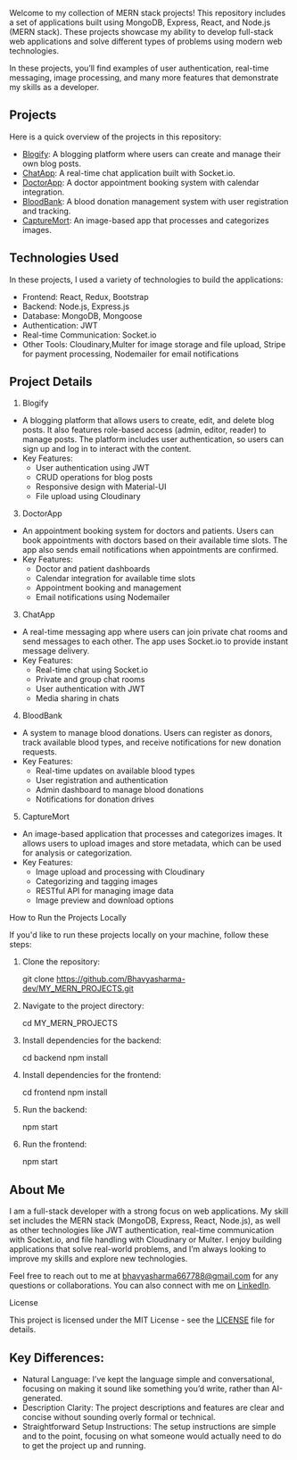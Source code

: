 Welcome to my collection of MERN stack projects! This repository includes a set of applications built using MongoDB, Express, React, and Node.js (MERN stack). These projects showcase my ability to develop full-stack web applications and solve different types of problems using modern web technologies. 

In these projects, you’ll find examples of user authentication, real-time messaging, image processing, and many more features that demonstrate my skills as a developer.

## Projects

Here is a quick overview of the projects in this repository:

- [Blogify](./projects/blogify): A blogging platform where users can create and manage their own blog posts.
- [ChatApp](./projects/chatapp): A real-time chat application built with Socket.io.
- [DoctorApp](./projects/doctor_app): A doctor appointment booking system with calendar integration.
- [BloodBank](./projects/blood_bank): A blood donation management system with user registration and tracking.
- [CaptureMort](./projects/capture_mort): An image-based app that processes and categorizes images.

## Technologies Used

In these projects, I used a variety of technologies to build the applications:

- Frontend: React, Redux, Bootstrap
- Backend: Node.js, Express.js
- Database: MongoDB, Mongoose
- Authentication: JWT
- Real-time Communication: Socket.io
- Other Tools: Cloudinary,Multer for image storage and file upload, Stripe for payment processing, Nodemailer for email notifications

## Project Details

 1. Blogify
   - A blogging platform that allows users to create, edit, and delete blog posts. It also features role-based access (admin, editor, reader) to manage posts. The platform includes user authentication, so users can sign up and log in to interact with the content.
   - Key Features:
     - User authentication using JWT
     - CRUD operations for blog posts
     - Responsive design with Material-UI
     - File upload using Cloudinary

 3. DoctorApp
   - An appointment booking system for doctors and patients. Users can book appointments with doctors based on their available time slots. The app also sends email notifications when appointments are confirmed.
   - Key Features:
     - Doctor and patient dashboards
     - Calendar integration for available time slots
     - Appointment booking and management
     - Email notifications using Nodemailer
  
  3. ChatApp
   - A real-time messaging app where users can join private chat rooms and send messages to each other. The app uses Socket.io to provide instant message delivery.
   - Key Features:
     - Real-time chat using Socket.io
     - Private and group chat rooms
     - User authentication with JWT
     - Media sharing in chats



 4. BloodBank
   - A system to manage blood donations. Users can register as donors, track available blood types, and receive notifications for new donation requests.
   - Key Features:
     - Real-time updates on available blood types
     - User registration and authentication
     - Admin dashboard to manage blood donations
     - Notifications for donation drives

 5. CaptureMort
   - An image-based application that processes and categorizes images. It allows users to upload images and store metadata, which can be used for analysis or categorization.
   - Key Features:
     - Image upload and processing with Cloudinary
     - Categorizing and tagging images
     - RESTful API for managing image data
     - Image preview and download options

 How to Run the Projects Locally

If you'd like to run these projects locally on your machine, follow these steps:

1. Clone the repository:
   
   git clone https://github.com/Bhavyasharma-dev/MY_MERN_PROJECTS.git
   

2. Navigate to the project directory:
   
   cd MY_MERN_PROJECTS


3. Install dependencies for the backend:

   cd backend
   npm install
 

4. Install dependencies for the frontend:
   
   cd frontend
   npm install
   

5. Run the backend:
   
   npm start
   

6. Run the frontend:
   
   npm start
   

## About Me

I am a full-stack developer with a strong focus on web applications. My skill set includes the MERN stack (MongoDB, Express, React, Node.js), as well as other technologies like JWT authentication, real-time communication with Socket.io, and file handling with Cloudinary or Multer. I enjoy building applications that solve real-world problems, and I’m always looking to improve my skills and explore new technologies.

Feel free to reach out to me at [bhavyasharma667788@gmail.com](mailto:bhavyasharmadev@gmail.com) for any questions or collaborations. You can also connect with me on [LinkedIn](https://www.linkedin.com/in/bhavya-sharma-744baa286).


 License

This project is licensed under the MIT License - see the [LICENSE](LICENSE) file for details.


## Key Differences:
- Natural Language: I’ve kept the language simple and conversational, focusing on making it sound like something you’d write, rather than AI-generated.
- Description Clarity: The project descriptions and features are clear and concise without sounding overly formal or technical.
- Straightforward Setup Instructions: The setup instructions are simple and to the point, focusing on what someone would actually need to do to get the project up and running.

